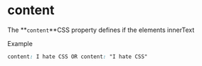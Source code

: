 # content



The **`content`**CSS property defines if the elements innerText

Example

```css
content: I hate CSS OR content: "I hate CSS"
```
